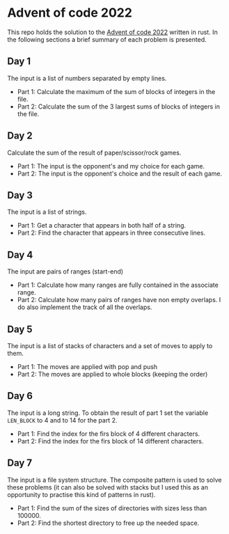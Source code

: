 # Advent of code 2022

This repo holds the solution to the [Advent of code
2022](https://adventofcode.com/2022) written in rust. In the following sections
a brief summary of each problem is presented.

## Day 1

The input is a list of numbers separated by empty lines.

- Part 1: Calculate the maximum of the sum of blocks of integers in the file.
- Part 2: Calculate the sum of the 3 largest sums of blocks of integers in the file.

## Day 2

Calculate the sum of the result of paper/scissor/rock games.

- Part 1: The input is the opponent's and my choice for each game.
- Part 2: The input is the opponent's choice and the result of each game.

## Day 3

The input is a list of strings.

- Part 1: Get a character that appears in both half of a string.
- Part 2: Find the character that appears in three consecutive lines.

## Day 4

The input are pairs of ranges (start-end)

- Part 1: Calculate how many ranges are fully contained in the associate range.
- Part 2: Calculate how many pairs of ranges have non empty overlaps. I do also
  implement the track of all the overlaps.

## Day 5

The input is a list of stacks of characters and a set of moves to apply to them.

- Part 1: The moves are applied with pop and push
- Part 2: The moves are applied to whole blocks (keeping the order)

## Day 6

The input is a long string. To obtain the result of part 1 set the variable
`LEN_BLOCK` to 4 and to 14 for the part 2.

- Part 1: Find the index for the firs block of 4 different characters.
- Part 2: Find the index for the firs block of 14 different characters.

## Day 7

The input is a file system structure. The composite pattern is used to solve
these problems (it can also be solved with stacks but I used this as an
opportunity to practise this kind of patterns in rust).

- Part 1: Find the sum of the sizes of directories with sizes less than 100000.
- Part 2: Find the shortest directory to free up the needed space.
